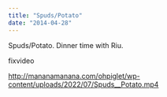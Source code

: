```yaml
---
title: "Spuds/Potato"
date: "2014-04-28"
---
```


Spuds/Potato. Dinner time with Riu.

fixvideo

http://mananamanana.com/ohpiglet/wp-content/uploads/2022/07/Spuds__Potato.mp4
